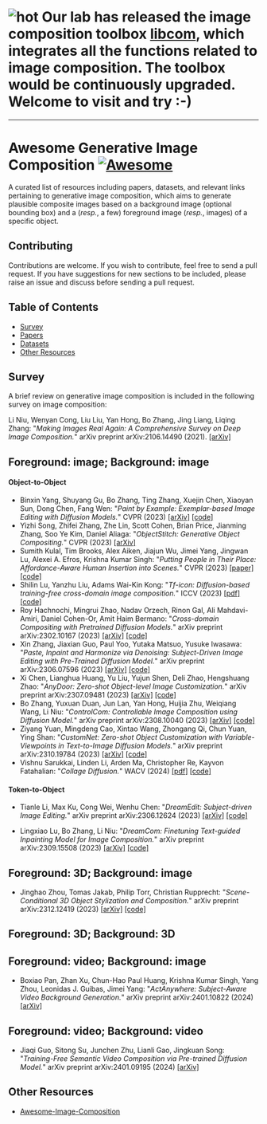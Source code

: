 # ![hot](https://bcmi.sjtu.edu.cn/~niuli/images/fire.png) Our lab has released the image composition toolbox [libcom](https://github.com/bcmi/libcom), which integrates all the functions related to image composition. The toolbox would be continuously upgraded. Welcome to visit and try :-)
---

# Awesome Generative Image Composition [![Awesome](https://cdn.rawgit.com/sindresorhus/awesome/d7305f38d29fed78fa85652e3a63e154dd8e8829/media/badge.svg)](https://github.com/sindresorhus/awesome)

A curated list of resources including papers, datasets, and relevant links pertaining to generative image composition, which aims to generate plausible composite images based on a background image (optional bounding box) and a (*resp.*, a few) foreground image (*resp.*, images) of a specific object. 

## Contributing

Contributions are welcome.  If you wish to contribute, feel free to send a pull request. If you have suggestions for new sections to be included, please raise an issue and discuss before sending a pull request.

## Table of Contents
+ [Survey](#Survey)
+ [Papers](#Papers)
+ [Datasets](#Datasets)
+ [Other Resources](#Other-resources)

## Survey

A brief review on generative image composition is included in the following survey on image composition:

Li Niu, Wenyan Cong, Liu Liu, Yan Hong, Bo Zhang, Jing Liang, Liqing Zhang: "*Making Images Real Again: A Comprehensive Survey on Deep Image Composition.*" arXiv preprint arXiv:2106.14490 (2021). [[arXiv]](https://arxiv.org/pdf/2106.14490.pdf)

## Foreground: image;  Background: image

#### Object-to-Object
+ Binxin Yang, Shuyang Gu, Bo Zhang, Ting Zhang, Xuejin Chen, Xiaoyan Sun, Dong Chen, Fang Wen: "*Paint by Example: Exemplar-based Image Editing with Diffusion Models.*" CVPR (2023) [[arXiv]](https://arxiv.org/pdf/2211.13227.pdf) [[code]](https://arxiv.org/pdf/2211.13227.pdf)
+ Yizhi Song, Zhifei Zhang, Zhe Lin, Scott Cohen, Brian Price, Jianming Zhang, Soo Ye Kim, Daniel Aliaga: "*ObjectStitch: Generative Object Compositing.*" CVPR (2023) [[arXiv]](https://arxiv.org/pdf/2212.00932.pdf)
+ Sumith Kulal, Tim Brooks, Alex Aiken, Jiajun Wu, Jimei Yang, Jingwan Lu, Alexei A. Efros, Krishna Kumar Singh: "*Putting People in Their Place: Affordance-Aware Human Insertion into Scenes.*" CVPR (2023) [[paper]](https://sumith1896.github.io/affordance-insertion/static/paper/affordance_insertion_cvpr2023.pdf) [[code]](https://github.com/adobe-research/affordance-insertion)
+ Shilin Lu, Yanzhu Liu, Adams Wai-Kin Kong: "*Tf-icon: Diffusion-based training-free cross-domain image composition.*" ICCV (2023) [[pdf]](https://openaccess.thecvf.com/content/ICCV2023/papers/Lu_TF-ICON_Diffusion-Based_Training-Free_Cross-Domain_Image_Composition_ICCV_2023_paper.pdf) [[code]](https://github.com/Shilin-LU/TF-ICON)
+ Roy Hachnochi, Mingrui Zhao, Nadav Orzech, Rinon Gal, Ali Mahdavi-Amiri, Daniel Cohen-Or, Amit Haim Bermano: "*Cross-domain Compositing with Pretrained Diffusion Models.*" arXiv preprint arXiv:2302.10167 (2023) [[arXiv]](https://arxiv.org/pdf/2302.10167.pdf) [[code]](https://github.com/roy-hachnochi/cross-domain-compositing)
+ Xin Zhang, Jiaxian Guo, Paul Yoo, Yutaka Matsuo, Yusuke Iwasawa: "*Paste, Inpaint and Harmonize via Denoising: Subject-Driven Image Editing with Pre-Trained Diffusion Model.*" arXiv preprint arXiv:2306.07596 (2023) [[arXiv]](https://arxiv.org/pdf/2306.07596.pdf) [[code]](https://sites.google.com/view/phd-demo-page)
+ Xi Chen, Lianghua Huang, Yu Liu, Yujun Shen, Deli Zhao, Hengshuang Zhao: "*AnyDoor: Zero-shot Object-level Image Customization.*" arXiv preprint arXiv:2307.09481 (2023) [[arXiv]](https://arxiv.org/pdf/2307.09481.pdf) [[code]](https://github.com/damo-vilab/AnyDoor)
+ Bo Zhang, Yuxuan Duan, Jun Lan, Yan Hong, Huijia Zhu, Weiqiang Wang, Li Niu: "*ControlCom: Controllable Image Composition using Diffusion Model.*" arXiv preprint arXiv:2308.10040 (2023) [[arXiv]](https://arxiv.org/pdf/2308.10040.pdf) [[code]](https://github.com/bcmi/ControlCom-Image-Composition)
+ Ziyang Yuan, Mingdeng Cao, Xintao Wang, Zhongang Qi, Chun Yuan, Ying Shan: "*CustomNet: Zero-shot Object Customization with Variable-Viewpoints in Text-to-Image Diffusion Models.*" arXiv preprint arXiv:2310.19784 (2023) [[arXiv]](https://arxiv.org/pdf/2310.19784.pdf) [[code]](https://github.com/TencentARC/CustomNet)
+ Vishnu Sarukkai, Linden Li, Arden Ma, Christopher Re, Kayvon Fatahalian: "*Collage Diffusion.*" WACV (2024) [[pdf]](https://openaccess.thecvf.com/content/WACV2024/papers/Sarukkai_Collage_Diffusion_WACV_2024_paper.pdf) [[code]](https://github.com/VSAnimator/collage-diffusion)

#### Token-to-Object

+  Tianle Li, Max Ku, Cong Wei, Wenhu Chen: "*DreamEdit: Subject-driven Image Editing.*" arXiv preprint arXiv:2306.12624 (2023) [[arXiv]](https://arxiv.org/pdf/2306.12624.pdf) [[code]](https://github.com/DreamEditBenchTeam/DreamEdit)
 
+ Lingxiao Lu, Bo Zhang, Li Niu: "*DreamCom: Finetuning Text-guided Inpainting Model for Image Composition.*" arXiv preprint arXiv:2309.15508 (2023) [[arXiv]](https://arxiv.org/pdf/2309.15508.pdf) [[code]](https://github.com/bcmi/DreamCom-Image-Composition)


## Foreground: 3D;  Background: image

+ Jinghao Zhou, Tomas Jakab, Philip Torr, Christian Rupprecht: "*Scene-Conditional 3D Object Stylization and Composition.*" arXiv preprint arXiv:2312.12419 (2023) [[arXiv]](https://arxiv.org/pdf/2312.12419.pdf) [[code]](https://github.com/shallowtoil/scene-cond-3d)

## Foreground: 3D;  Background: 3D

## Foreground: video;  Background: image

+ Boxiao Pan, Zhan Xu, Chun-Hao Paul Huang, Krishna Kumar Singh, Yang Zhou, Leonidas J. Guibas, Jimei Yang: "*ActAnywhere: Subject-Aware Video Background Generation.*" arXiv preprint arXiv:2401.10822 (2024) [[arXiv]](https://arxiv.org/pdf/2401.10822.pdf) 

## Foreground: video;  Background: video

+ Jiaqi Guo, Sitong Su, Junchen Zhu, Lianli Gao, Jingkuan Song: "*Training-Free Semantic Video Composition via Pre-trained Diffusion Model.*" arXiv preprint arXiv:2401.09195 (2024) [[arXiv]](https://arxiv.org/pdf/2401.09195v1.pdf)


## Other Resources

+ [Awesome-Image-Composition](https://github.com/bcmi/Awesome-Image-Composition)

